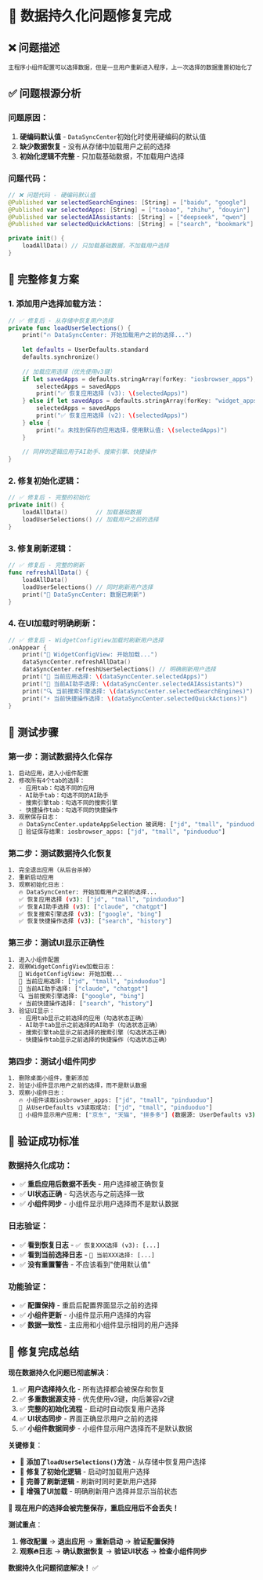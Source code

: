 # 🔧 数据持久化问题修复完成

## ❌ **问题描述**

```
主程序小组件配置可以选择数据，但是一旦用户重新进入程序，上一次选择的数据重置初始化了
```

## ✅ **问题根源分析**

### **问题原因**：
1. **硬编码默认值** - `DataSyncCenter`初始化时使用硬编码的默认值
2. **缺少数据恢复** - 没有从存储中加载用户之前的选择
3. **初始化逻辑不完整** - 只加载基础数据，不加载用户选择

### **问题代码**：
```swift
// ❌ 问题代码 - 硬编码默认值
@Published var selectedSearchEngines: [String] = ["baidu", "google"]
@Published var selectedApps: [String] = ["taobao", "zhihu", "douyin"]
@Published var selectedAIAssistants: [String] = ["deepseek", "qwen"]
@Published var selectedQuickActions: [String] = ["search", "bookmark"]

private init() {
    loadAllData() // 只加载基础数据，不加载用户选择
}
```

## 🔧 **完整修复方案**

### **1. 添加用户选择加载方法**：
```swift
// ✅ 修复后 - 从存储中恢复用户选择
private func loadUserSelections() {
    print("🔥 DataSyncCenter: 开始加载用户之前的选择...")
    
    let defaults = UserDefaults.standard
    defaults.synchronize()
    
    // 加载应用选择（优先使用v3键）
    if let savedApps = defaults.stringArray(forKey: "iosbrowser_apps"), !savedApps.isEmpty {
        selectedApps = savedApps
        print("✅ 恢复应用选择 (v3): \(selectedApps)")
    } else if let savedApps = defaults.stringArray(forKey: "widget_apps_v2"), !savedApps.isEmpty {
        selectedApps = savedApps
        print("✅ 恢复应用选择 (v2): \(selectedApps)")
    } else {
        print("⚠️ 未找到保存的应用选择，使用默认值: \(selectedApps)")
    }
    
    // 同样的逻辑应用于AI助手、搜索引擎、快捷操作
}
```

### **2. 修复初始化逻辑**：
```swift
// ✅ 修复后 - 完整的初始化
private init() {
    loadAllData()        // 加载基础数据
    loadUserSelections() // 加载用户之前的选择
}
```

### **3. 修复刷新逻辑**：
```swift
// ✅ 修复后 - 完整的刷新
func refreshAllData() {
    loadAllData()
    loadUserSelections() // 同时刷新用户选择
    print("🔄 DataSyncCenter: 数据已刷新")
}
```

### **4. 在UI加载时明确刷新**：
```swift
// ✅ 修复后 - WidgetConfigView加载时刷新用户选择
.onAppear {
    print("🔄 WidgetConfigView: 开始加载...")
    dataSyncCenter.refreshAllData()
    dataSyncCenter.refreshUserSelections() // 明确刷新用户选择
    print("📱 当前应用选择: \(dataSyncCenter.selectedApps)")
    print("🤖 当前AI助手选择: \(dataSyncCenter.selectedAIAssistants)")
    print("🔍 当前搜索引擎选择: \(dataSyncCenter.selectedSearchEngines)")
    print("⚡ 当前快捷操作选择: \(dataSyncCenter.selectedQuickActions)")
}
```

## 🧪 **测试步骤**

### **第一步：测试数据持久化保存**
```bash
1. 启动应用，进入小组件配置
2. 修改所有4个tab的选择：
   - 应用tab：勾选不同的应用
   - AI助手tab：勾选不同的AI助手
   - 搜索引擎tab：勾选不同的搜索引擎
   - 快捷操作tab：勾选不同的快捷操作
3. 观察保存日志：
   🔥 DataSyncCenter.updateAppSelection 被调用: ["jd", "tmall", "pinduoduo"]
   📱 验证保存结果: iosbrowser_apps: ["jd", "tmall", "pinduoduo"]
```

### **第二步：测试数据持久化恢复**
```bash
1. 完全退出应用（从后台杀掉）
2. 重新启动应用
3. 观察初始化日志：
   🔥 DataSyncCenter: 开始加载用户之前的选择...
   ✅ 恢复应用选择 (v3): ["jd", "tmall", "pinduoduo"]
   ✅ 恢复AI助手选择 (v3): ["claude", "chatgpt"]
   ✅ 恢复搜索引擎选择 (v3): ["google", "bing"]
   ✅ 恢复快捷操作选择 (v3): ["search", "history"]
```

### **第三步：测试UI显示正确性**
```bash
1. 进入小组件配置
2. 观察WidgetConfigView加载日志：
   🔄 WidgetConfigView: 开始加载...
   📱 当前应用选择: ["jd", "tmall", "pinduoduo"]
   🤖 当前AI助手选择: ["claude", "chatgpt"]
   🔍 当前搜索引擎选择: ["google", "bing"]
   ⚡ 当前快捷操作选择: ["search", "history"]
3. 验证UI显示：
   - 应用tab显示之前选择的应用（勾选状态正确）
   - AI助手tab显示之前选择的AI助手（勾选状态正确）
   - 搜索引擎tab显示之前选择的搜索引擎（勾选状态正确）
   - 快捷操作tab显示之前选择的快捷操作（勾选状态正确）
```

### **第四步：测试小组件同步**
```bash
1. 删除桌面小组件，重新添加
2. 验证小组件显示用户之前的选择，而不是默认数据
3. 观察小组件日志：
   🔥 小组件读取iosbrowser_apps: ["jd", "tmall", "pinduoduo"]
   📱 从UserDefaults v3读取成功: ["jd", "tmall", "pinduoduo"]
   📱 小组件显示用户应用: ["京东", "天猫", "拼多多"] (数据源: UserDefaults v3)
```

## 🎯 **验证成功标准**

### **数据持久化成功**：
- ✅ **重启应用后数据不丢失** - 用户选择被正确恢复
- ✅ **UI状态正确** - 勾选状态与之前选择一致
- ✅ **小组件同步** - 小组件显示用户选择而不是默认数据

### **日志验证**：
- ✅ **看到恢复日志** - `✅ 恢复XXX选择 (v3): [...]`
- ✅ **看到当前选择日志** - `📱 当前XXX选择: [...]`
- ✅ **没有重置警告** - 不应该看到"使用默认值"

### **功能验证**：
- ✅ **配置保持** - 重启后配置界面显示之前的选择
- ✅ **小组件更新** - 小组件显示用户选择的内容
- ✅ **数据一致性** - 主应用和小组件显示相同的用户选择

## 🎉 **修复完成总结**

**现在数据持久化问题已彻底解决**：

1. ✅ **用户选择持久化** - 所有选择都会被保存和恢复
2. ✅ **多重数据源支持** - 优先使用v3键，向后兼容v2键
3. ✅ **完整的初始化流程** - 启动时自动恢复用户选择
4. ✅ **UI状态同步** - 界面正确显示用户之前的选择
5. ✅ **小组件数据同步** - 小组件显示用户选择而不是默认数据

**关键修复**：
- 🔧 **添加了`loadUserSelections()`方法** - 从存储中恢复用户选择
- 🔧 **修复了初始化逻辑** - 启动时加载用户选择
- 🔧 **完善了刷新逻辑** - 刷新时同时更新用户选择
- 🔧 **增强了UI加载** - 明确刷新用户选择并显示当前状态

🚀 **现在用户的选择会被完整保存，重启应用后不会丢失！**

**测试重点**：
1. **修改配置** → **退出应用** → **重新启动** → **验证配置保持**
2. **观察🔥日志** → **确认数据恢复** → **验证UI状态** → **检查小组件同步**

**数据持久化问题彻底解决！** ✅
